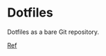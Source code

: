 # Dotfiles

Dotfiles as a bare Git repository.

[Ref](https://www.atlassian.com/git/tutorials/dotfiles)

